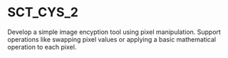 # SCT_CYS_2
Develop a simple image encyption tool using pixel manipulation. Support operations like swapping pixel values or applying a basic mathematical operation to each pixel.
